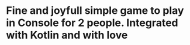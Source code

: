 # Fine and joyfull simple game to play in Console for 2 people. Integrated with Kotlin and with love

